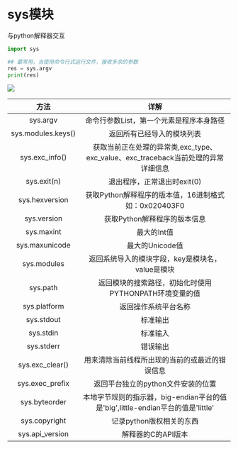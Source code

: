 # sys模块

与python解释器交互

```python
import sys

## 最常用，当使用命令行式运行文件，接收多余的参数
res = sys.argv
print(res)
```



![](https://cdn.jsdelivr.net/gh/setcreed/pic_img/cdn_img/20200131192920.png)



|        方法        |                             详解                             |
| :----------------: | :----------------------------------------------------------: |
|      sys.argv      |           命令行参数List，第一个元素是程序本身路径           |
| sys.modules.keys() |                  返回所有已经导入的模块列表                  |
|   sys.exc_info()   | 获取当前正在处理的异常类,exc_type、exc_value、exc_traceback当前处理的异常详细信息 |
|    sys.exit(n)     |                 退出程序，正常退出时exit(0)                  |
|   sys.hexversion   |     获取Python解释程序的版本值，16进制格式如：0x020403F0     |
|    sys.version     |                 获取Python解释程序的版本信息                 |
|     sys.maxint     |                         最大的Int值                          |
|   sys.maxunicode   |                       最大的Unicode值                        |
|    sys.modules     |       返回系统导入的模块字段，key是模块名，value是模块       |
|      sys.path      |    返回模块的搜索路径，初始化时使用PYTHONPATH环境变量的值    |
|    sys.platform    |                     返回操作系统平台名称                     |
|     sys.stdout     |                           标准输出                           |
|     sys.stdin      |                           标准输入                           |
|     sys.stderr     |                           错误输出                           |
|  sys.exc_clear()   |        用来清除当前线程所出现的当前的或最近的错误信息        |
|  sys.exec_prefix   |              返回平台独立的python文件安装的位置              |
|   sys.byteorder    | 本地字节规则的指示器，big-endian平台的值是'big',little-endian平台的值是'little' |
|   sys.copyright    |                   记录python版权相关的东西                   |
|  sys.api_version   |                      解释器的C的API版本                      |